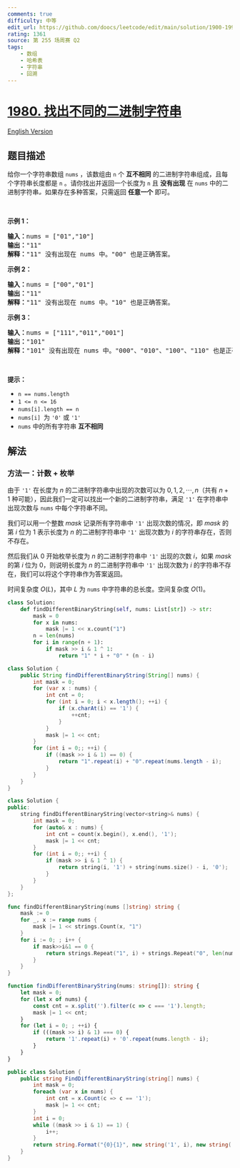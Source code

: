 ```yaml
---
comments: true
difficulty: 中等
edit_url: https://github.com/doocs/leetcode/edit/main/solution/1900-1999/1980.Find%20Unique%20Binary%20String/README.md
rating: 1361
source: 第 255 场周赛 Q2
tags:
    - 数组
    - 哈希表
    - 字符串
    - 回溯
---
```


<!-- problem:start -->

# [1980. 找出不同的二进制字符串](https://leetcode.cn/problems/find-unique-binary-string)

[English Version](/solution/1900-1999/1980.Find%20Unique%20Binary%20String/README_EN.md)

## 题目描述

<!-- description:start -->

<p>给你一个字符串数组 <code>nums</code> ，该数组由 <code>n</code> 个 <strong>互不相同</strong> 的二进制字符串组成，且每个字符串长度都是 <code>n</code> 。请你找出并返回一个长度为&nbsp;<code>n</code>&nbsp;且&nbsp;<strong>没有出现</strong> 在 <code>nums</code> 中的二进制字符串<em>。</em>如果存在多种答案，只需返回 <strong>任意一个</strong> 即可。</p>

<p>&nbsp;</p>

<p><strong>示例 1：</strong></p>

<pre>
<strong>输入：</strong>nums = ["01","10"]
<strong>输出：</strong>"11"
<strong>解释：</strong>"11" 没有出现在 nums 中。"00" 也是正确答案。
</pre>

<p><strong>示例 2：</strong></p>

<pre>
<strong>输入：</strong>nums = ["00","01"]
<strong>输出：</strong>"11"
<strong>解释：</strong>"11" 没有出现在 nums 中。"10" 也是正确答案。
</pre>

<p><strong>示例 3：</strong></p>

<pre>
<strong>输入：</strong>nums = ["111","011","001"]
<strong>输出：</strong>"101"
<strong>解释：</strong>"101" 没有出现在 nums 中。"000"、"010"、"100"、"110" 也是正确答案。</pre>

<p>&nbsp;</p>

<p><strong>提示：</strong></p>

<ul>
	<li><code>n == nums.length</code></li>
	<li><code>1 &lt;= n &lt;= 16</code></li>
	<li><code>nums[i].length == n</code></li>
	<li><code>nums[i] </code>为 <code>'0'</code> 或 <code>'1'</code></li>
	<li><code>nums</code> 中的所有字符串 <strong>互不相同</strong></li>
</ul>

<!-- description:end -->

## 解法

<!-- solution:start -->

### 方法一：计数 + 枚举

由于 `'1'` 在长度为 $n$ 的二进制字符串中出现的次数可以为 $0, 1, 2, \cdots, n$（共有 $n + 1$ 种可能），因此我们一定可以找出一个新的二进制字符串，满足 `'1'` 在字符串中出现次数与 `nums` 中每个字符串不同。

我们可以用一个整数 $mask$ 记录所有字符串中 `'1'` 出现次数的情况，即 $mask$ 的第 $i$ 位为 $1$ 表示长度为 $n$ 的二进制字符串中 `'1'` 出现次数为 $i$ 的字符串存在，否则不存在。

然后我们从 $0$ 开始枚举长度为 $n$ 的二进制字符串中 `'1'` 出现的次数 $i$，如果 $mask$ 的第 $i$ 位为 $0$，则说明长度为 $n$ 的二进制字符串中 `'1'` 出现次数为 $i$ 的字符串不存在，我们可以将这个字符串作为答案返回。

时间复杂度 $O(L)$，其中 $L$ 为 `nums` 中字符串的总长度。空间复杂度 $O(1)$。

<!-- tabs:start -->

```python
class Solution:
    def findDifferentBinaryString(self, nums: List[str]) -> str:
        mask = 0
        for x in nums:
            mask |= 1 << x.count("1")
        n = len(nums)
        for i in range(n + 1):
            if mask >> i & 1 ^ 1:
                return "1" * i + "0" * (n - i)
```

```java
class Solution {
    public String findDifferentBinaryString(String[] nums) {
        int mask = 0;
        for (var x : nums) {
            int cnt = 0;
            for (int i = 0; i < x.length(); ++i) {
                if (x.charAt(i) == '1') {
                    ++cnt;
                }
            }
            mask |= 1 << cnt;
        }
        for (int i = 0;; ++i) {
            if ((mask >> i & 1) == 0) {
                return "1".repeat(i) + "0".repeat(nums.length - i);
            }
        }
    }
}
```

```cpp
class Solution {
public:
    string findDifferentBinaryString(vector<string>& nums) {
        int mask = 0;
        for (auto& x : nums) {
            int cnt = count(x.begin(), x.end(), '1');
            mask |= 1 << cnt;
        }
        for (int i = 0;; ++i) {
            if (mask >> i & 1 ^ 1) {
                return string(i, '1') + string(nums.size() - i, '0');
            }
        }
    }
};
```

```go
func findDifferentBinaryString(nums []string) string {
	mask := 0
	for _, x := range nums {
		mask |= 1 << strings.Count(x, "1")
	}
	for i := 0; ; i++ {
		if mask>>i&1 == 0 {
			return strings.Repeat("1", i) + strings.Repeat("0", len(nums)-i)
		}
	}
}
```

```ts
function findDifferentBinaryString(nums: string[]): string {
    let mask = 0;
    for (let x of nums) {
        const cnt = x.split('').filter(c => c === '1').length;
        mask |= 1 << cnt;
    }
    for (let i = 0; ; ++i) {
        if (((mask >> i) & 1) === 0) {
            return '1'.repeat(i) + '0'.repeat(nums.length - i);
        }
    }
}
```

```cs
public class Solution {
    public string FindDifferentBinaryString(string[] nums) {
        int mask = 0;
        foreach (var x in nums) {
            int cnt = x.Count(c => c == '1');
            mask |= 1 << cnt;
        }
        int i = 0;
        while ((mask >> i & 1) == 1) {
            i++;
        }
        return string.Format("{0}{1}", new string('1', i), new string('0', nums.Length - i));
    }
}
```

<!-- tabs:end -->

<!-- solution:end -->

<!-- problem:end -->
